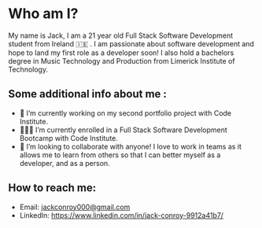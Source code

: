 # Who am I?

My name is Jack, I am a 21 year old Full Stack Software Development student from Ireland 🇮🇪 . I am passionate about software development and hope to land my first role as a developer soon!
I also hold a bachelors degree in Music Technology and Production from Limerick Institute of Technology.


## Some additional info about me :
- 👾 I’m currently working on my second portfolio project with Code Institute.
- 👨🏻‍💻 I’m currently enrolled in a Full Stack Software Development Bootcamp with Code Institute. 
- 🤝 I’m looking to collaborate with anyone! I love to work in teams as it allows me to learn from others so that I can better myself as a developer, and as a person.

## How to reach me:
* Email: jackconroy000@gmail.com
* LinkedIn: https://www.linkedin.com/in/jack-conroy-9912a41b7/
 


